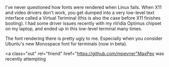 I've never questioned how fonts were rendered when Linux fails.  When X11 and video drivers don't work, you get dumped into a very low-level text interface called a Virtual Teriminal (this is also the case before X11 finishes booting).  I had some driver issues recently with my nVidia Optimus chipset on my laptop, and ended up in this low-level terminal many times.

The font rendering there is pretty ugly to me.  Especially when you consider Ubuntu's new Monospace font for terminals (now in beta).  

<a class="out" rel="friend" href="https://github.com/mpevner"MaxPev</a> was recently attempting
